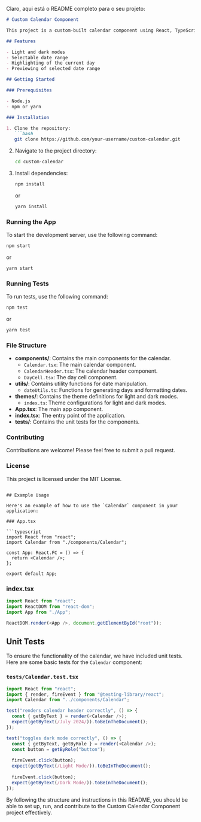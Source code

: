 Claro, aqui está o README completo para o seu projeto:

```markdown
# Custom Calendar Component

This project is a custom-built calendar component using React, TypeScript, and date-fns, styled with Material UI themes.

## Features

- Light and dark modes
- Selectable date range
- Highlighting of the current day
- Previewing of selected date range

## Getting Started

### Prerequisites

- Node.js
- npm or yarn

### Installation

1. Clone the repository:
   ```bash
   git clone https://github.com/your-username/custom-calendar.git
   ```
2. Navigate to the project directory:
   ```bash
   cd custom-calendar
   ```
3. Install dependencies:
   ```bash
   npm install
   ```
   or
   ```bash
   yarn install
   ```

### Running the App

To start the development server, use the following command:

```bash
npm start
```
or
```bash
yarn start
```

### Running Tests

To run tests, use the following command:

```bash
npm test
```
or
```bash
yarn test
```

### File Structure

- **components/**: Contains the main components for the calendar.
  - `Calendar.tsx`: The main calendar component.
  - `CalendarHeader.tsx`: The calendar header component.
  - `DayCell.tsx`: The day cell component.
- **utils/**: Contains utility functions for date manipulation.
  - `dateUtils.ts`: Functions for generating days and formatting dates.
- **themes/**: Contains the theme definitions for light and dark modes.
  - `index.ts`: Theme configurations for light and dark modes.
- **App.tsx**: The main app component.
- **index.tsx**: The entry point of the application.
- **tests/**: Contains the unit tests for the components.

### Contributing

Contributions are welcome! Please feel free to submit a pull request.

### License

This project is licensed under the MIT License.
```

## Example Usage

Here's an example of how to use the `Calendar` component in your application:

### App.tsx

```typescript
import React from "react";
import Calendar from "./components/Calendar";

const App: React.FC = () => {
  return <Calendar />;
};

export default App;
```

### index.tsx

```typescript
import React from "react";
import ReactDOM from "react-dom";
import App from "./App";

ReactDOM.render(<App />, document.getElementById("root"));
```

## Unit Tests

To ensure the functionality of the calendar, we have included unit tests. Here are some basic tests for the `Calendar` component:

### `tests/Calendar.test.tsx`

```typescript
import React from "react";
import { render, fireEvent } from "@testing-library/react";
import Calendar from "../components/Calendar";

test("renders calendar header correctly", () => {
  const { getByText } = render(<Calendar />);
  expect(getByText(/July 2024/)).toBeInTheDocument();
});

test("toggles dark mode correctly", () => {
  const { getByText, getByRole } = render(<Calendar />);
  const button = getByRole("button");
  
  fireEvent.click(button);
  expect(getByText(/Light Mode/)).toBeInTheDocument();
  
  fireEvent.click(button);
  expect(getByText(/Dark Mode/)).toBeInTheDocument();
});
```

By following the structure and instructions in this README, you should be able to set up, run, and contribute to the Custom Calendar Component project effectively.
